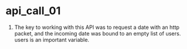 # api_call_01

1) The key to working with this API was to request a date with an http packet, and the incoming date was bound to an empty list of users. users is an important variable.
